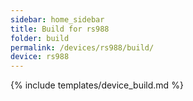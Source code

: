 ```yaml
---
sidebar: home_sidebar
title: Build for rs988
folder: build
permalink: /devices/rs988/build/
device: rs988
---
```

{% include templates/device_build.md %}
